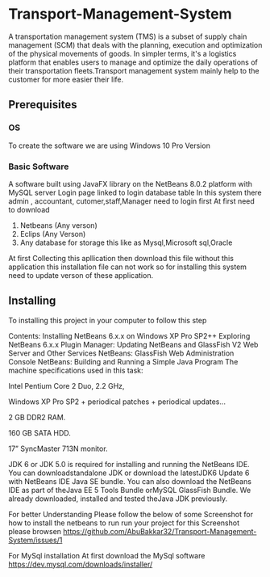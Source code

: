 # Transport-Management-System
A transportation management system (TMS) is a subset of supply chain management (SCM) that deals with the planning, execution and optimization of the physical movements of goods. In simpler terms, it's a logistics platform that enables users to manage and optimize the daily operations of their transportation fleets.Transport management system mainly help to the customer for more easier their life.

## Prerequisites

### OS
To create the software we are using Windows 10 Pro Version

### Basic Software
A software built using JavaFX library on the NetBeans 8.0.2 platform with MySQL server
Login page linked to login database table
In this system there admin , accountant, cutomer,staff,Manager need to login first
At first need to download
1. Netbeans (Any verson)
2. Eclips (Any Verson)
3. Any database for storage this like as Mysql,Microsoft sql,Oracle

At first Collecting this apllication then download this file without this application this installation file can not work so for installing this system need to update verson of these application.

## Installing
To installing this project in your computer to follow this step

Contents:
Installing NetBeans 6.x.x on Windows XP Pro SP2++
Exploring NetBeans 6.x.x
Plugin Manager: Updating
NetBeans and GlassFish V2 Web Server and Other Services
NetBeans: GlassFish Web Administration Console
NetBeans: Building and Running a Simple Java Program
The machine specifications used in this task:

Intel Pentium Core 2 Duo, 2.2 GHz,

Windows XP Pro SP2 + periodical patches + periodical updates…

2 GB DDR2 RAM.

160 GB SATA HDD.

17” SyncMaster 713N monitor.

JDK 6 or JDK 5.0 is required for installing and running the NetBeans IDE. You can downloadstandalone JDK or download the latestJDK6 Update 6 with NetBeans IDE Java SE bundle. You can also download the NetBeans IDE as part of theJava EE 5 Tools Bundle orMySQL GlassFish Bundle. We already downloaded, installed and tested theJava JDK previously.

For better Understanding Please follow the below of some Screenshot for how to install the netbeans to run run your project
for this Screenshot please browsen https://github.com/AbuBakkar32/Transport-Management-System/issues/1

For MySql installation At first download the MySql software https://dev.mysql.com/downloads/installer/


